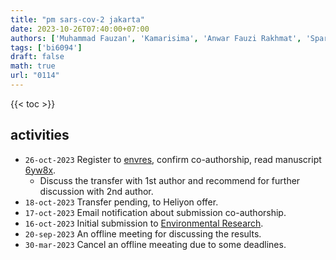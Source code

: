 ```yaml
---
title: "pm sars-cov-2 jakarta"
date: 2023-10-26T07:40:00+07:00
authors: ['Muhammad Fauzan', 'Kamarisima', 'Anwar Fauzi Rakhmat', 'Sparisoma Viridi', 'Intan Taufik', 'Azzania Fibriani', 'Armi Susandi', 'Pingkan Aditiawati']
tags: ['bi6094']
draft: false
math: true
url: "0114"
---
```


{{< toc >}}


## activities
+ `26-oct-2023` Register to [envres](https://www2.cloud.editorialmanager.com/envres), confirm co-authorship, read manuscript [6yw8x](https://osf.io/6yw8x).
  - Discuss the transfer with 1st author and recommend for further discussion with 2nd author.
+ `18-oct-2023` Transfer pending, to Heliyon offer.
+ `17-oct-2023` Email notification about submission co-authorship.
+ `16-oct-2023` Initial submission to [Environmental Research](https://www.sciencedirect.com/journal/environmental-research).
+ `20-sep-2023` An offline meeting for discussing the results.
+ `30-mar-2023` Cancel an offline meeating due to some deadlines.
